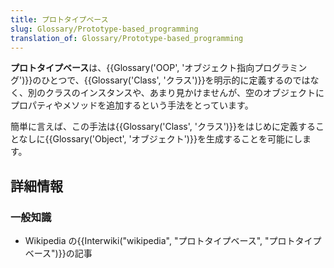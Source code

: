 ```yaml
---
title: プロトタイプベース
slug: Glossary/Prototype-based_programming
translation_of: Glossary/Prototype-based_programming
---
```

**プロトタイプベース**は、{{Glossary('OOP', 'オブジェクト指向プログラミング')}}のひとつで、{{Glossary('Class', 'クラス')}}を明示的に定義するのではなく、別のクラスのインスタンスや、あまり見かけませんが、空のオブジェクトにプロパティやメソッドを追加するという手法をとっています。

簡単に言えば、この手法は{{Glossary('Class', 'クラス')}}をはじめに定義することなしに{{Glossary('Object', 'オブジェクト')}}を生成することを可能にします。

## 詳細情報

### 一般知識

- Wikipedia の{{Interwiki("wikipedia", "プロトタイプベース", "プロトタイプベース")}}の記事
